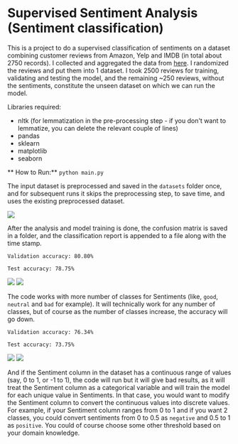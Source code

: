 # Supervised Sentiment Analysis (Sentiment classification)

This is a project to do a supervised classification of sentiments on a dataset combining customer reviews from Amazon, Yelp and IMDB (in total about 2750 records). I collected and aggregated the data from [here](https://www.kaggle.com/marklvl/sentiment-labelled-sentences-data-set). I randomized the reviews and put them into 1 dataset. I took 2500 reviews for training, validating and testing the model, and the remaining ~250 reviews, without the sentiments, constitute the unseen dataset on which we can run the model.

Libraries required:
* nltk (for lemmatization in the pre-processing step - if you don't want to lemmatize, you can delete the relevant couple of lines)
* pandas
* sklearn
* matplotlib
* seaborn

** How to Run:** `python main.py`

The input dataset is preprocessed and saved in the `datasets` folder once, and for subsequent runs it skips the preprocessing step, to save time, and uses the existing preprocessed dataset.

![](https://user-images.githubusercontent.com/39755678/61920373-f0655b00-af8b-11e9-932d-3c96e2e7ea77.png)

After the analysis and model training is done, the confusion matrix is saved in a folder, and the classification report is appended to a file along with the time stamp.

`Validation accuracy: 80.80%`

`Test accuracy: 78.75%`

![](https://user-images.githubusercontent.com/39755678/61866163-4348ff00-af07-11e9-8fcd-c6fcc06529f3.png)
![](https://user-images.githubusercontent.com/39755678/61919839-f78b6980-af89-11e9-91a7-07cd48c7cd48.png)

The code works with more number of classes for Sentiments (like, `good`, `neutral` and `bad` for example). It will technically work for any number of classes, but of course as the number of classes increase, the accuracy will go down. 

`Validation accuracy: 76.34%`

`Test accuracy: 73.75%`

![](https://user-images.githubusercontent.com/39755678/61920108-fe66ac00-af8a-11e9-803c-b2c47eef4de0.png)
![](https://user-images.githubusercontent.com/39755678/61920186-4ede0980-af8b-11e9-9ab5-69038033d190.png)

And if the Sentiment column in the dataset has a continuous range of values (say, 0 to 1, or -1 to 1), the code will run but it will give bad results, as it will treat the Sentiment column as a categorical variable and will train the model for each unique value in Sentiments. In that case, you would want to modify the Sentiment column to convert the continuous values into discrete values. For example, if your Sentiment column ranges from 0 to 1 and if you want 2 classes, you could convert sentiments from 0 to 0.5 as  `negative` and 0.5 to 1 as `positive`. You could of course choose some other threshold based on your domain knowledge.
